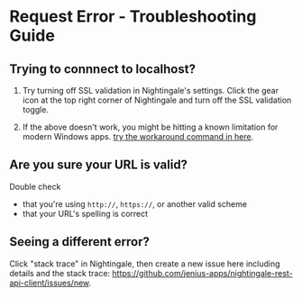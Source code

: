 # Request Error - Troubleshooting Guide

## Trying to connnect to localhost?

1. Try turning off SSL validation in Nightingale's settings. Click the gear icon at the top right corner of Nightingale and turn off the SSL validation toggle.

2. If the above doesn't work, you might be hitting a known limitation for modern Windows apps. [try the workaround command in here](https://github.com/jenius-apps/nightingale-rest-api-client/blob/master/docs/localhost.md).

## Are you sure your URL is valid?

Double check
- that you're using `http://`, `https://`, or another valid scheme
- that your URL's spelling is correct

## Seeing a different error?

Click "stack trace" in Nightingale, then create a new issue here including details and the stack trace: https://github.com/jenius-apps/nightingale-rest-api-client/issues/new. 
